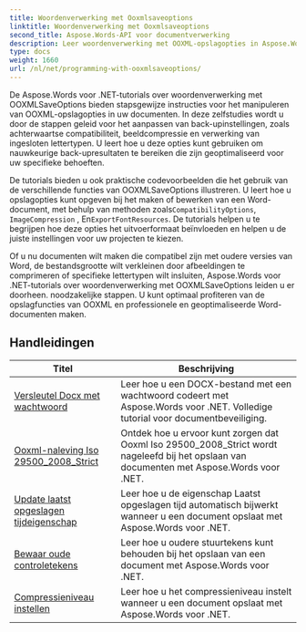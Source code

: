 ```yaml
---
title: Woordenverwerking met Ooxmlsaveoptions
linktitle: Woordenverwerking met Ooxmlsaveoptions
second_title: Aspose.Words-API voor documentverwerking
description: Leer woordenverwerking met OOXML-opslagopties in Aspose.Words voor .NET. Uitgebreide tutorials en voorbeeldcode voor het manipuleren en aanpassen van het opslaan van Word-documenten in OOXML-indeling.
type: docs
weight: 1660
url: /nl/net/programming-with-ooxmlsaveoptions/
---
```

De Aspose.Words voor .NET-tutorials over woordenverwerking met OOXMLSaveOptions bieden stapsgewijze instructies voor het manipuleren van OOXML-opslagopties in uw documenten. In deze zelfstudies wordt u door de stappen geleid voor het aanpassen van back-upinstellingen, zoals achterwaartse compatibiliteit, beeldcompressie en verwerking van ingesloten lettertypen. U leert hoe u deze opties kunt gebruiken om nauwkeurige back-upresultaten te bereiken die zijn geoptimaliseerd voor uw specifieke behoeften.

 De tutorials bieden u ook praktische codevoorbeelden die het gebruik van de verschillende functies van OOXMLSaveOptions illustreren. U leert hoe u opslagopties kunt opgeven bij het maken of bewerken van een Word-document, met behulp van methoden zoals`CompatibilityOptions`, `ImageCompression` , En`ExportFontResources`. De tutorials helpen u te begrijpen hoe deze opties het uitvoerformaat beïnvloeden en helpen u de juiste instellingen voor uw projecten te kiezen.

Of u nu documenten wilt maken die compatibel zijn met oudere versies van Word, de bestandsgrootte wilt verkleinen door afbeeldingen te comprimeren of specifieke lettertypen wilt insluiten, Aspose.Words voor .NET-tutorials over woordenverwerking met OOXMLSaveOptions leiden u er doorheen. noodzakelijke stappen. U kunt optimaal profiteren van de opslagfuncties van OOXML en professionele en geoptimaliseerde Word-documenten maken.

 ## Handleidingen
| Titel | Beschrijving |
| --- | --- |
| [Versleutel Docx met wachtwoord](./encrypt-docx-with-password/) | Leer hoe u een DOCX-bestand met een wachtwoord codeert met Aspose.Words voor .NET. Volledige tutorial voor documentbeveiliging. |
| [Ooxml-naleving Iso 29500_2008_Strict](./ooxml-compliance-iso-29500_2008_strict/) | Ontdek hoe u ervoor kunt zorgen dat Ooxml Iso 29500_2008_Strict wordt nageleefd bij het opslaan van documenten met Aspose.Words voor .NET. |
| [Update laatst opgeslagen tijdeigenschap](./update-last-saved-time-property/) | Leer hoe u de eigenschap Laatst opgeslagen tijd automatisch bijwerkt wanneer u een document opslaat met Aspose.Words voor .NET. |
| [Bewaar oude controletekens](./keep-legacy-control-chars/) | Leer hoe u oudere stuurtekens kunt behouden bij het opslaan van een document met Aspose.Words voor .NET. |
| [Compressieniveau instellen](./set-compression-level/) | Leer hoe u het compressieniveau instelt wanneer u een document opslaat met Aspose.Words voor .NET. |